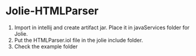 # Jolie-HTMLParser

1. Import in intellij and create artifact jar. Place it in javaServices folder for Jolie.
2. Put the HTMLParser.iol file in the jolie include folder.
3. Check the example folder
